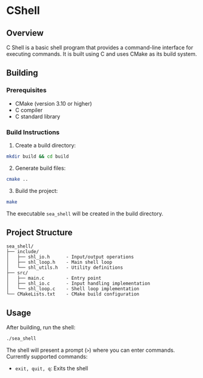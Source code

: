 # CShell

## Overview

C Shell is a basic shell program that provides a command-line interface for executing commands. It is built using C and uses CMake as its build system.

## Building

### Prerequisites

- CMake (version 3.10 or higher)
- C compiler
- C standard library

### Build Instructions

1. Create a build directory:
```bash
mkdir build && cd build
```

2. Generate build files:
```bash
cmake ..
```

3. Build the project:
```bash
make
```

The executable `sea_shell` will be created in the build directory.

## Project Structure

```
sea_shell/
├── include/
│   ├── shl_io.h      - Input/output operations
│   ├── shl_loop.h    - Main shell loop
│   └── shl_utils.h   - Utility definitions
├── src/
│   ├── main.c        - Entry point
│   ├── shl_io.c      - Input handling implementation
│   └── shl_loop.c    - Shell loop implementation
└── CMakeLists.txt    - CMake build configuration
```

## Usage

After building, run the shell:

```bash
./sea_shell
```

The shell will present a prompt (`>`) where you can enter commands. Currently supported commands:
- `exit, quit, q`: Exits the shell
